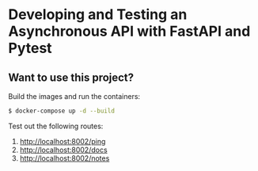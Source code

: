 # Developing and Testing an Asynchronous API with FastAPI and Pytest

## Want to use this project?

Build the images and run the containers:

```sh
$ docker-compose up -d --build
```

Test out the following routes:

1. [http://localhost:8002/ping](http://localhost:8002/ping)
1. [http://localhost:8002/docs](http://localhost:8002/docs)
1. [http://localhost:8002/notes](http://localhost:8002/notes)
